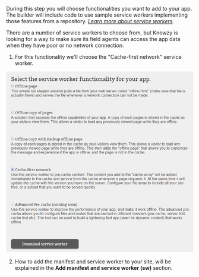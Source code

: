 During this step you will choose functionalities you want to add to your app. The builder will include code to use sample service workers implementing those features from a repository. 
*<a href="https://docs.pwabuilder.com/what/is/a/pwa/2018/02/03/what-is-a-service-worker.html" target="_blank">Learn more about service workers</a>.*

There are a number of service workers to choose from, but Knowzy is looking for a way to make sure its field agents can access the app data when they have poor or no network connection.

1. For this functionality we'll choose the "Cache-first network" service worker.

![Provide a URL](../media/Picture25.jpg)


2. How to add the manifest and service worker to your site, will be explained in the **Add manifest and service worker (sw)** section.  
